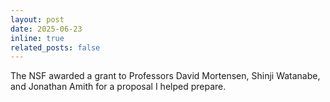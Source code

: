 ```yaml
---
layout: post
date: 2025-06-23
inline: true
related_posts: false
---
```


The NSF awarded a grant to Professors David Mortensen, Shinji Watanabe, and Jonathan Amith for a proposal I helped prepare.
